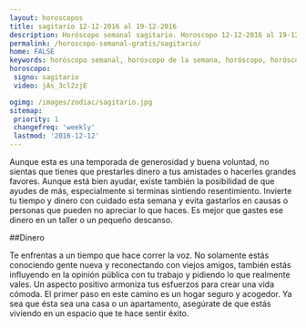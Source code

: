 ```yaml
---
layout: horoscopos
title: sagitario 12-12-2016 al 19-12-2016 
description: Horóscopo semanal sagitario. Horoscopo 12-12-2016 al 19-12-2016. Horoscopos univision gratis
permalink: /horoscopo-semanal-gratis/sagitario/
home: FALSE
keywords: horóscopo semanal, horóscopo de la semana, horóscopo, horóscopo gratis,horóscopos, horóscopo esperanza gracia, horoscopos sagitario la semana, horóscopos gratis, Tarot, Astrologia, Zodíaco, sagitario, horoscopo gratis
horoscopo:
 signo: sagitario
 video: jAs_3cl2zjE

ogimg: /images/zodiac/sagitario.jpg
sitemap:
 priority: 1
 changefreq: 'weekly'
 lastmod: '2016-12-12'
---
```



Aunque esta es una temporada de generosidad y buena voluntad, no sientas que tienes que prestarles dinero a tus amistades o hacerles grandes favores. Aunque está bien ayudar, existe también la posibilidad de que ayudes de más, especialmente si terminas sintiendo resentimiento. Invierte tu tiempo y dinero con cuidado esta semana y evita gastarlos en causas o personas que pueden no apreciar lo que haces. Es mejor que gastes ese dinero en un taller o un pequeño descanso.

##Dinero

Te enfrentas a un tiempo que hace correr la voz. No solamente estás conociendo gente nueva y reconectando con viejos amigos, también estás influyendo en la opinión pública con tu trabajo y pidiendo lo que realmente vales. Un aspecto positivo armoniza tus esfuerzos para crear una vida cómoda. El primer paso en este camino es un hogar seguro y acogedor. Ya sea que ésta sea una casa o un apartamento, asegúrate de que estás viviendo en un espacio que te hace sentir éxito.